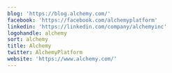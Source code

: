 ```yaml
---
blog: 'https://blog.alchemy.com/'
facebook: 'https://facebook.com/alchemyplatform'
linkedin: 'https://linkedin.com/company/alchemyinc'
logohandle: alchemy
sort: alchemy
title: Alchemy
twitter: AlchemyPlatform
website: 'https://www.alchemy.com/'
---
```


